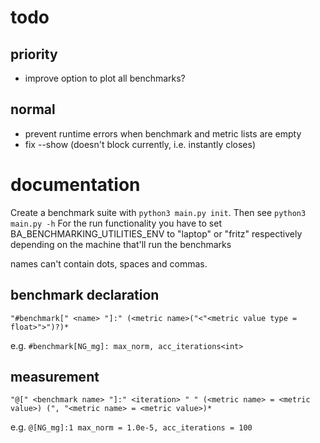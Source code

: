 # todo

## priority
* improve option to plot all benchmarks?

## normal

* prevent runtime errors when benchmark and metric lists are empty
* fix --show (doesn't block currently, i.e. instantly closes)

# documentation

Create a benchmark suite with `python3 main.py init`. Then see
`python3 main.py -h`
For the run functionality you have to set BA_BENCHMARKING_UTILITIES_ENV to "laptop" or "fritz" respectively depending on
the machine that'll run the benchmarks

names can't contain dots, spaces and commas.

## benchmark declaration

`"#benchmark[" <name> "]:" (<metric name>("<"<metric value type = float>">")?)*`

e.g.
`#benchmark[NG_mg]: max_norm, acc_iterations<int>`

## measurement

`"@[" <benchmark name> "]:" <iteration> " " (<metric name> = <metric value>) (", "<metric name> = <metric value>)*`

e.g.
`@[NG_mg]:1 max_norm = 1.0e-5, acc_iterations = 100`